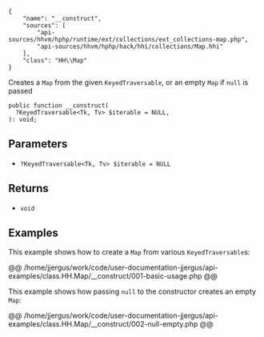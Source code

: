 ``` yamlmeta
{
    "name": "__construct",
    "sources": [
        "api-sources/hhvm/hphp/runtime/ext/collections/ext_collections-map.php",
        "api-sources/hhvm/hphp/hack/hhi/collections/Map.hhi"
    ],
    "class": "HH\\Map"
}
```




Creates a ` Map ` from the given `` KeyedTraversable ``, or an empty ``` Map ``` if
```` null ```` is passed




``` Hack
public function __construct(
  ?KeyedTraversable<Tk, Tv> $iterable = NULL,
): void;
```




## Parameters




+ ` ?KeyedTraversable<Tk, Tv> $iterable = NULL `




## Returns




* ` void `




## Examples




This example shows how to create a ` Map ` from various `` KeyedTraversable ``s:







@@ /home/jjergus/work/code/user-documentation-jjergus/api-examples/class.HH.Map/__construct/001-basic-usage.php @@




This example shows how passing ` null ` to the constructor creates an empty `` Map ``:







@@ /home/jjergus/work/code/user-documentation-jjergus/api-examples/class.HH.Map/__construct/002-null-empty.php @@
<!-- HHAPIDOC -->
